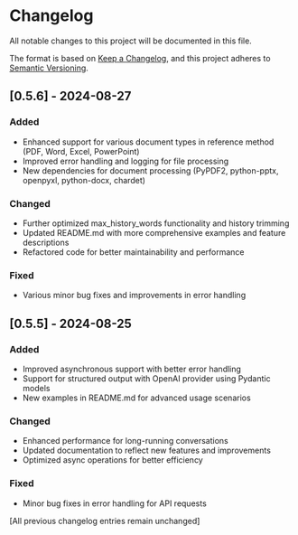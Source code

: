 # Changelog

All notable changes to this project will be documented in this file.

The format is based on [Keep a Changelog](https://keepachangelog.com/en/1.0.0/),
and this project adheres to [Semantic Versioning](https://semver.org/spec/v2.0.0.html).

## [0.5.6] - 2024-08-27
### Added
- Enhanced support for various document types in reference method (PDF, Word, Excel, PowerPoint)
- Improved error handling and logging for file processing
- New dependencies for document processing (PyPDF2, python-pptx, openpyxl, python-docx, chardet)

### Changed
- Further optimized max_history_words functionality and history trimming
- Updated README.md with more comprehensive examples and feature descriptions
- Refactored code for better maintainability and performance

### Fixed
- Various minor bug fixes and improvements in error handling

## [0.5.5] - 2024-08-25
### Added
- Improved asynchronous support with better error handling
- Support for structured output with OpenAI provider using Pydantic models
- New examples in README.md for advanced usage scenarios

### Changed
- Enhanced performance for long-running conversations
- Updated documentation to reflect new features and improvements
- Optimized async operations for better efficiency

### Fixed
- Minor bug fixes in error handling for API requests

[All previous changelog entries remain unchanged]
